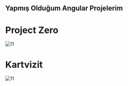 ## Yapmış Olduğum Angular Projelerim ##
# Project Zero
![11](https://user-images.githubusercontent.com/91018965/195452278-9edb2312-9012-4713-8908-08b0e1b311bc.PNG)
# Kartvizit
![11](https://user-images.githubusercontent.com/91018965/195453695-c03d96d3-18ac-4273-8627-df8a1c65cc4f.PNG)
